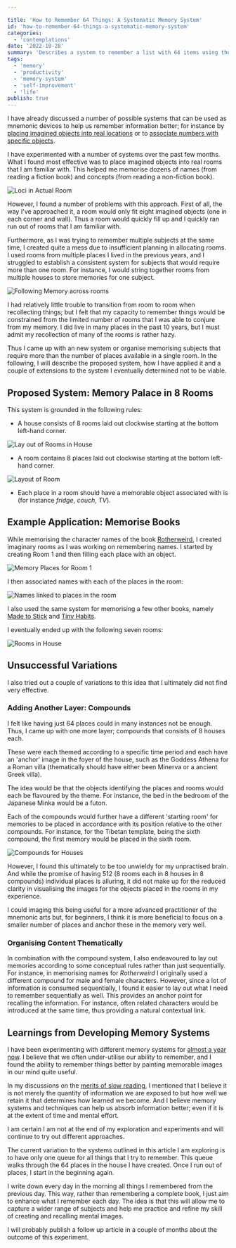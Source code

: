 ```yaml
---

title: 'How to Remember 64 Things: A Systematic Memory System'
id: 'how-to-remember-64-things-a-systematic-memory-system'
categories:
  - 'contemplations'
date: '2022-10-28'
summary: 'Describes a system to remember a list with 64 items using the Loci technique.'
tags:
  - 'memory'
  - 'productivity'
  - 'memory-system'
  - 'self-improvement'
  - 'life'
publish: true
---
```


I have already discussed a number of possible systems that can be used as mnemonic devices to help us remember information better; for instance by [placing imagined objects into real locations](https://maxrohde.com/2021/11/15/memory-system-part-1-ancient-techniques-and-modern-applications) or to [associate numbers with specific objects](https://maxrohde.com/2022/01/16/memory-system-part-4-symbolic-systems).

I have experimented with a number of systems over the past few months. What I
found most effective was to place imagined objects into real rooms that I am
familiar with. This helped me memorise dozens of names (from reading a fiction
book) and concepts (from reading a non-fiction book).

![Loci in Actual Room](images/Pasted%20image%2020221023133327.png)

However, I found a number of problems with this approach. First of all, the way
I've approached it, a room would only fit eight imagined objects (one in each
corner and wall). Thus a room would quickly fill up and
I quickly ran run out of rooms that I am familiar with.

Furthermore, as I was trying to remember multiple subjects at the same time, I
created quite a mess due to insufficient planning in allocating rooms. I used
rooms from multiple places I lived in the previous years, and I struggled to
establish a consistent system for subjects that would require more than one room. For instance, I would string together rooms from multiple houses to store memories for one subject.

![Following Memory across rooms](images/Pasted%20image%2020221023133659.png)

I had relatively little trouble to transition from room to room when recollecting things; but I felt that my capacity to remember things would be constrained
from the limited number of rooms that I was able to conjure from my memory. I
did live in many places in the past 10 years, but I must admit my recollection of many of the rooms is rather hazy.

Thus I came up with an new system or organise memorising subjects that require more than the number of places available in a single room. In the following, I will describe the proposed system, how I have applied it and a couple of extensions to the system I eventually determined not to be viable. 

## Proposed System: Memory Palace in 8 Rooms

This system is grounded in the following rules:

- A house consists of 8 rooms laid out clockwise starting at the bottom left-hand corner.

![Lay out of Rooms in House](images/Pasted%20image%2020221023134456.png)

- A room contains 8 places laid out clockwise starting at the bottom left-hand corner.

![Layout of Room](images/Pasted%20image%2020221023134752.png)

- Each place in a room should have a memorable object associated with is (for instance _fridge_, _couch_, _TV_).

## Example Application: Memorise Books

While memorising the character names of the book [Rotherweird](https://www.goodreads.com/review/show/4712164879), I created imaginary rooms as I was working on remembering names. I started by creating Room 1 and then filling each place with an object.

![Memory Places for Room 1](images/Pasted%20image%2020221023135833.png)

I then associated names with each of the places in the room:

 ![Names linked to places in the room](images/Pasted%20image%2020221023140033.png)

I also used the same system for memorising a few other books, namely [Made to Stick](https://www.goodreads.com/review/show/4866472090) and [Tiny Habits](https://www.goodreads.com/book/show/43261127-tiny-habits?from_search=true&from_srp=true&qid=uV8CUIoUcK&rank=1).

I eventually ended up with the following seven rooms:

![Rooms in House](images/Pasted%20image%2020221023143506.png)

## Unsuccessful Variations

I also tried out a couple of variations to this idea that I ultimately did not find very effective.

### Adding Another Layer: Compounds

I felt like having just 64 places could in many instances not be enough. Thus, I came up with one more layer; compounds that consists of 8 houses each.

These were each themed according to a specific time period and each have an 'anchor' image in the foyer of the house, such as the Goddess Athena for a Roman villa (thematically should have either been Minerva or a ancient Greek villa).

The idea would be that the objects identifying the places and rooms would each be flavoured by the theme. For instance, the bed in the bedroom of the Japanese Minka would be a futon.

Each of the compounds would further have a different 'starting room' for memories to be placed in accordance with its position relative to the other compounds. For instance, for the Tibetan template, being the sixth compound, the first memory would be placed in the sixth room.

![Compounds for Houses](images/Pasted%20image%2020221023145828.png)

However, I found this ultimately to be too unwieldy for my unpractised brain. And while the promise of having 512 (8 rooms each in 8 houses in 8 compounds) individual places is alluring, it did not make up for the reduced clarity in visualising the images for the objects placed in the rooms in my experience. 

I could imaging this being useful for a more advanced practitioner of the mnemonic arts but, for beginners, I think it is more beneficial to focus on a smaller number of places and anchor these in the memory very well.

### Organising Content Thematically

In combination with the compound system, I also endeavoured to lay out memories according to some conceptual rules rather than just sequentially. For instance, in memorising names for _Rotherweird_ I originally used a different compound for male and female characters. However, since a lot of information is consumed sequentially, I found it easier to lay out what I need to remember sequentially as well. This provides an anchor point for recalling the information. For instance, often related characters would be introduced at the same time, thus providing a natural contextual link.

## Learnings from Developing Memory Systems

I have been experimenting with different memory systems for [almost a year now](https://maxrohde.com/2021/11/15/memory-system-part-1-ancient-techniques-and-modern-applications). I believe that we often under-utilise our ability to remember, and I found the ability to remember things better by painting memorable images in our mind quite useful.

In my discussions on the [merits of slow reading](https://maxrohde.com/2022/10/15/the-merits-of-slow-reading), I mentioned that I believe it is not merely the quantity of information we are exposed to but how well we retain it that determines how learned we become. And I believe memory systems and techniques can help us absorb information better; even if it is at the extent of time and mental effort.

I am certain I am not at the end of my exploration and experiments and will continue to try out different approaches.

The current variation to the systems outlined in this article I am exploring is to have only one queue for all things that I try to remember. This queue walks through the 64 places in the house I have created. Once I run out of places, I start in the beginning again.

I write down every day in the morning all things I remembered from the previous day. This way, rather than remembering a complete book, I just aim to enhance what I remember each day. The idea is that this will allow me to capture a wider range of subjects and help me practice and refine my skill of creating and recalling mental images.

I will probably publish a follow up article in a couple of months about the outcome of this experiment.